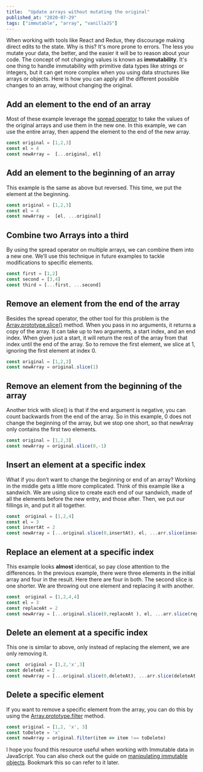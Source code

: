 ```yaml
---
title:  "Update arrays without mutating the original"
published_at: "2020-07-29"
tags: ["immutable", "array", "vanillaJS"]
---
```


When working with tools like React and Redux, they discourage making direct edits to the state. Why is this? It's more prone to errors. The less you mutate your data, the better, and the easier it will be to reason about your code. The concept of not changing values is known as **immutability**. It's one thing to handle immutability with primitive data types like strings or integers, but it can get more complex when you using data structures like arrays or objects. Here is how you can apply all the different possible changes to an array, without changing the original. 

## Add an element to the end of an array

Most of these example leverage the [spread operator](https://developer.mozilla.org/en-US/docs/Web/JavaScript/Reference/Operators/Spread_syntax) to take the values of the original arrays and use them in the new one. In this example, we can use the entire array, then append the element to the end of the new array.

```js
const original = [1,2,3]
const el = 4
const newArray =  [...original, el]
```

## Add an element to the beginning of an array

This example is the same as above but reversed. This time, we put the element at the beginning.

```js
const original = [1,2,3]
const el = 4
const newArray =  [el, ...original]
```

## Combine two Arrays into a third

By using the spread operator on multiple arrays, we can combine them into a new one. We’ll use this technique in future examples to tackle modifications to specific elements.

```js
const first = [1,2]
const second = [3,4]
const third = [...first, ...second]
```

## Remove an element from the end of the array

Besides the spread operator, the other tool for this problem is the [Array.prototype.slice()](https://developer.mozilla.org/en-US/docs/Web/JavaScript/Reference/Global_Objects/Array/slice) method. When you pass in no arguments, it returns a copy of the array. It can take up to two arguments, a start index, and an end index. When given just a start, it will return the rest of the array from that index until the end of the array. So to remove the first element, we slice at 1, ignoring the first element at index 0.

```js
const original = [1,2,3]
const newArray = original.slice(1)
```

## Remove an element from the beginning of the array

Another trick with slice() is that if the end argument is negative, you can count backwards from the end of the array. So in this example, 0 does not change the beginning of the array, but we stop one short, so that newArray only contains the first two elements.

```js
const original = [1,2,3]
const newArray = original.slice(0,-1)
```

## Insert an element at a specific index

What if you don’t want to change the beginning or end of an array? Working in the middle gets a little more complicated. Think of this example like a sandwich. We are using slice to create each end of our sandwich, made of all the elements before the new entry, and those after. Then, we put our fillings in, and put it all together.

```js
const  original = [1,2,4]
const el = 3
const insertAt = 2
const newArray = [...original.slice(0,insertAt), el, ...arr.slice(insertAt)]
```

## Replace an element at a specific index

This example looks __almost__ identical, so pay close attention to the differences. In the previous example, there were three elements in the initial array and four in the result. Here there are four in both. The second slice is one shorter. We are throwing out one element and replacing it with another.

```js
const  original = [1,2,4,4]
const el = 3
const replaceAt = 2
const newArray = [...original.slice(0,replaceAt ), el, ...arr.slice(replaceAt + 1)]
```

## Delete an element at a specific index

This one is similar to above, only instead of replacing the element, we are only removing it.

```js
const  original = [1,2,'x',3]
const deleteAt = 2
const newArray = [...original.slice(0,deleteAt), ...arr.slice(deleteAt + 1)]
```

## Delete a specific element

If you want to remove a specific element from the array, you can do this by using the [Array.prototype.filter](https://developer.mozilla.org/en-US/docs/Web/JavaScript/Reference/Global_Objects/Array/filter) method.

```js
const original = [1,2, 'x', 3]
const toDelete = 'x'
const newArray = original.filter(item => item !== toDelete)
```

I hope you found this resource useful when working with Immutable data in JavaScript. You can also check out the guide on [manipulating immutable objects](/posts/immutable_object_update). Bookmark this so can refer to it later.